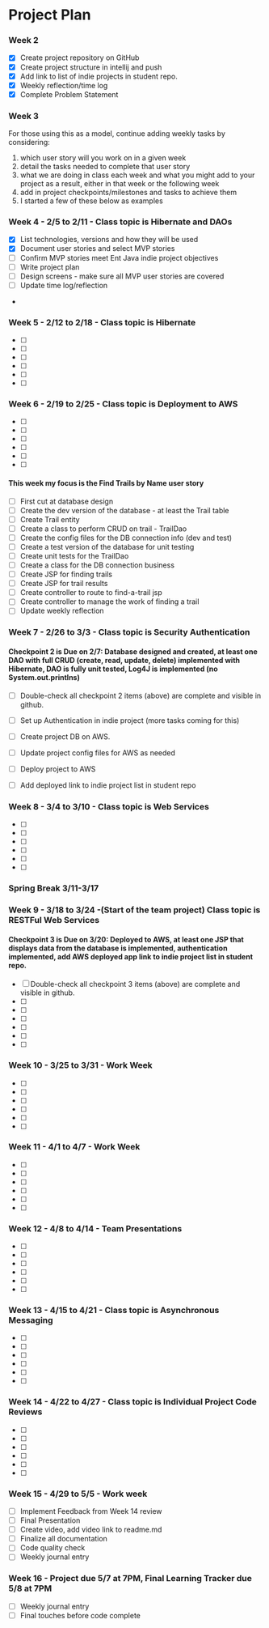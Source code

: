 # Project Plan

### Week 2
- [X] Create project repository on GitHub
- [X] Create project structure in intellij and push
- [X] Add link to list of indie projects in student repo.
- [X] Weekly reflection/time log
- [X] Complete Problem Statement

### Week 3



For those using this as a model, continue adding weekly tasks by considering:
1. which user story will you work on in a given week
2. detail the tasks needed to complete that user story
3. what we are doing in class each week and what you might add to your project as a result, either in that week or the following week
4. add in project checkpoints/milestones and tasks to achieve them
5. I started a few of these below as examples



### Week 4 - 2/5 to 2/11 - Class topic is Hibernate and DAOs

- [X] List technologies, versions and how they will be used
- [X] Document user stories and select MVP stories
- [ ] Confirm MVP stories meet Ent Java indie project objectives
- [ ] Write project plan
- [ ] Design screens - make sure all MVP user stories are covered
- [ ] Update time log/reflection 
- 
### Week 5 - 2/12 to 2/18 - Class topic is Hibernate

- [ ] 
- [ ] 
- [ ] 
- [ ] 
- [ ] 
- [ ] 

### Week 6 - 2/19 to 2/25 - Class topic is Deployment to AWS

- [ ] 
- [ ] 
- [ ] 
- [ ] 
- [ ] 
- [ ] 


#### This week my focus is the Find Trails by Name user story
- [ ] First cut at database design
- [ ] Create the dev version of the database - at least the Trail table
- [ ] Create Trail entity
- [ ] Create a class to perform CRUD on trail - TrailDao
- [ ] Create the config files for the DB connection info (dev and test)
- [ ] Create a test version of the database for unit testing
- [ ] Create unit tests for the TrailDao
- [ ] Create a class for the DB connection business
- [ ] Create JSP for finding trails
- [ ] Create JSP for trail results
- [ ] Create controller to route to find-a-trail jsp
- [ ] Create controller to manage the work of finding a trail
- [ ] Update weekly reflection

### Week 7 - 2/26 to 3/3 - Class topic is Security Authentication
#### Checkpoint 2 is Due on 2/7: Database designed and created, at least one DAO with full CRUD (create, read, update, delete) implemented with Hibernate, DAO is fully unit tested, Log4J is implemented (no System.out.printlns)

- [ ] Double-check all checkpoint 2 items (above) are complete and visible in github.
- [ ] Set up Authentication in indie project (more tasks coming for this)
- [ ] Create project DB on AWS.
- [ ] Update project config files for AWS as needed
- [ ] Deploy project to AWS
- [ ] Add deployed link to indie project list in student repo



### Week 8 - 3/4 to 3/10 - Class topic is Web Services

- [ ] 
- [ ] 
- [ ] 
- [ ] 
- [ ] 
- [ ] 

### Spring Break 3/11-3/17

### Week 9 - 3/18 to 3/24 -(Start of the team project) Class topic is RESTFul Web Services
 #### Checkpoint 3 is Due on 3/20: Deployed to AWS, at least one JSP that displays data from the database is implemented, authentication implemented, add AWS deployed app link to indie project list in student repo.
- [ ] Double-check all checkpoint 3 items (above) are complete and visible in github.
- [ ] 
- [ ] 
- [ ] 
- [ ] 
- [ ] 
- [ ] 

### Week 10 - 3/25 to 3/31 - Work Week

- [ ] 
- [ ] 
- [ ] 
- [ ] 
- [ ] 
- [ ] 

### Week 11 - 4/1 to 4/7 - Work Week

- [ ] 
- [ ] 
- [ ] 
- [ ] 
- [ ] 
- [ ] 
### Week 12 - 4/8 to 4/14 - Team Presentations

- [ ] 
- [ ] 
- [ ] 
- [ ] 
- [ ] 
- [ ] 

### Week 13 - 4/15 to 4/21 - Class topic is Asynchronous Messaging

- [ ] 
- [ ] 
- [ ] 
- [ ] 
- [ ] 
- [ ] 

### Week 14 - 4/22 to 4/27 - Class topic is Individual Project Code Reviews

- [ ] 
- [ ] 
- [ ] 
- [ ] 
- [ ] 
- [ ] 


### Week 15 - 4/29 to 5/5 - Work week
- [ ] Implement Feedback from Week 14 review
- [ ] Final Presentation
- [ ] Create video, add video link to readme.md
- [ ] Finalize all documentation
- [ ] Code quality check
- [ ] Weekly journal entry

### Week 16 - Project due 5/7 at 7PM, Final Learning Tracker due 5/8 at 7PM
- [ ] Weekly journal entry
- [ ] Final touches before code complete

